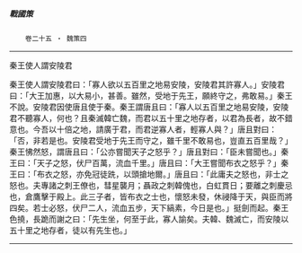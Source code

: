 

##### 戰國策
　　`卷二十五 ‧ 魏策四`

* * *

秦王使人謂安陵君

秦王使人謂安陵君曰：「寡人欲以五百里之地易安陵，安陵君其許寡人。」安陵君曰：「大王加惠，以大易小，甚善。雖然，受地于先王，願終守之，弗敢易。」秦王不說。安陵君因使唐且使于秦。秦王謂唐且曰：「寡人以五百里之地易安陵，安陵君不聽寡人，何也？且秦滅韓亡魏，而君以五十里之地存者，以君為長者，故不錯意也。今吾以十倍之地，請廣于君，而君逆寡人者，輕寡人與？」唐且對曰：「否，非若是也。安陵君受地于先王而守之，雖千里不敢易也，豈直五百里哉？」秦王怫然怒，謂唐且曰：「公亦嘗聞天子之怒乎？」唐且對曰：「臣未嘗聞也。」秦王曰：「天子之怒，伏尸百萬，流血千里。」唐且曰：「大王嘗聞布衣之怒乎？」秦王曰：「布衣之怒，亦免冠徒跣，以頭搶地爾。」唐且曰：「此庸夫之怒也，非士之怒也。夫專諸之刺王僚也，彗星襲月；聶政之刺韓傀也，白虹貫日；要離之刺慶忌也，倉鷹擊于殿上。此三子者，皆布衣之士也，懷怒未發，休祲降于天，與臣而將四矣。若士必怒，伏尸二人，流血五步，天下縞素，今日是也。」挺劍而起。秦王色撓，長跪而謝之曰：「先生坐，何至于此，寡人諭矣。夫韓、魏滅亡，而安陵以五十里之地存者，徒以有先生也。」

* * *

